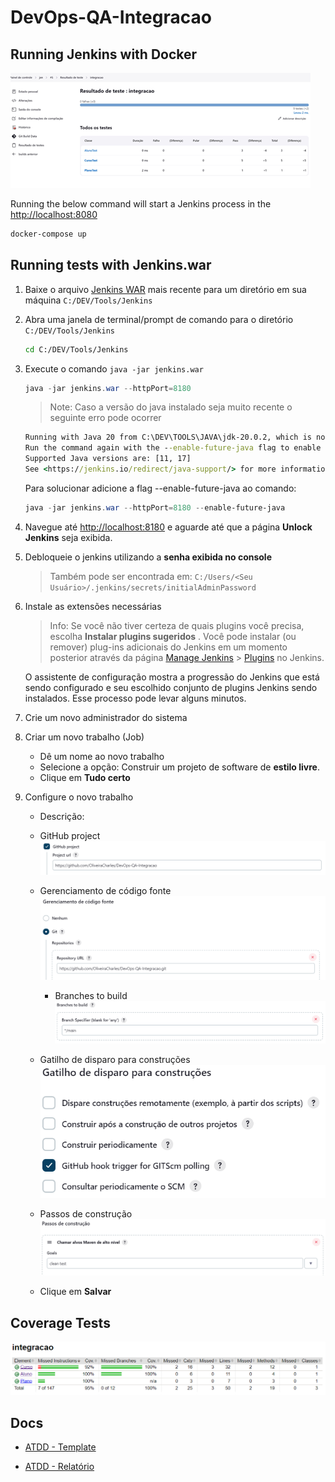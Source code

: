 # DevOps-QA-Integracao

## Running Jenkins with Docker

![Jenkins Tests](img/2023-09-21-22-10-01.png)

Running the below command will start a Jenkins process in the <http://localhost:8080>

```bash
docker-compose up
```

## Running tests with Jenkins.war

1. Baixe o arquivo [Jenkins WAR](https://www.jenkins.io/download) mais recente para um diretório em sua máquina `C:/DEV/Tools/Jenkins`

2. Abra uma janela de terminal/prompt de comando para o diretório `C:/DEV/Tools/Jenkins`

    ```sh
    cd C:/DEV/Tools/Jenkins
    ```

3. Execute o comando ``java -jar jenkins.war``

    ```ps1
    java -jar jenkins.war --httpPort=8180
    ```

    > Note: Caso a versão do java instalado seja muito recente o seguinte erro pode ocorrer

    ```cmd
    Running with Java 20 from C:\DEV\TOOLS\JAVA\jdk-20.0.2, which is not yet fully supported.
    Run the command again with the --enable-future-java flag to enable preview support for uture Java versions.
    Supported Java versions are: [11, 17]
    See <https://jenkins.io/redirect/java-support/> for more information.
    ```

    Para solucionar adicione a flag --enable-future-java ao comando:

    ```ps1
    java -jar jenkins.war --httpPort=8180 --enable-future-java
    ```

4. Navegue até <http://localhost:8180> e aguarde até que a página **Unlock Jenkins** seja exibida.

5. Debloqueie o jenkins utilizando a **senha exibida no console**
    >Também pode ser encontrada em: `C:/Users/<Seu Usuário>/.jenkins/secrets/initialAdminPassword`

6. Instale as extensões necessárias
    > Info: Se você não tiver certeza de quais plugins você precisa, escolha **Instalar plugins sugeridos** . Você pode instalar (ou remover) plug-ins adicionais do Jenkins em um momento posterior através da página [Manage Jenkins](https://www.jenkins.io/doc/book/managing) > [Plugins](https://www.jenkins.io/doc/book/managing/plugins/) no Jenkins.

    O assistente de configuração mostra a progressão do Jenkins que está sendo configurado e seu escolhido conjunto de plugins Jenkins sendo instalados. Esse processo pode levar alguns minutos.

7. Crie um novo administrador do sistema

8. Criar um novo trabalho (Job)

    - Dê um nome ao novo trabalho
    - Selecione a opção: Construir um projeto de software de **estilo livre**.
    - Clique em **Tudo certo**

9. Configure o novo trabalho
    - Descrição:
    - GitHub project
        ![GitHub project](img/2023-09-29-12-12-44.png)
    - Gerenciamento de código fonte
        ![Gerenciamento de código fonte](img/2023-09-29-12-14-28.png)
        - Branches to build
            ![Branches to build](img/2023-09-29-12-16-09.png)
    - Gatilho de disparo para construções
        ![Gatilho de disparo para construções](img/2023-09-29-12-17-59.png)
    - Passos de construção
        ![Passos de construção](img/2023-09-29-12-19-06.png)

    - Clique em **Salvar**

## Coverage Tests

![Coverage](img/2023-09-21-21-51-16.png)

## Docs

- [ATDD - Template](https://facens-my.sharepoint.com/personal/charles_oliveira_facens_br/Documents/DevOps%20eQA/Template_ATDD_Com_Exemplo_v2022.xlsx?web=1)

- [ATDD - Relatório](https://facens-my.sharepoint.com/personal/charles_oliveira_facens_br/Documents/DevOps%20eQA/Tarefa%203%20-%20Desenvolvimento%20com%20ATDD.docx?web=1)
